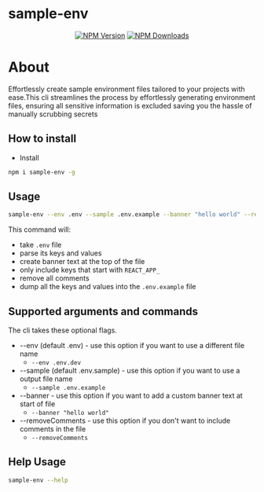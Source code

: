 # sample-env

<p align="center">
<a href="https://www.npmjs.com/package/sample-env"><img src="https://img.shields.io/npm/v/sample-env" alt="NPM Version" /></a>
<a href="https://www.npmjs.com/package/sample-env"><img src="https://img.shields.io/npm/dm/sample-env" alt="NPM Downloads" /></a>

# About
Effortlessly create sample environment files tailored to your projects with ease.This cli streamlines the process by effortlessly generating environment files, ensuring all sensitive information is excluded saving you the hassle of manually scrubbing secrets

## How to install

- Install

```sh
npm i sample-env -g
```

## Usage

```sh
sample-env --env .env --sample .env.example --banner "hello world" --removeComments --prefix REACT_APP_
```

This command will:

- take `.env` file
- parse its keys and values
- create banner text at the top of the file
- only include keys that start with `REACT_APP_`
- remove all comments
- dump all the keys and values into the `.env.example` file


## Supported arguments and commands
The cli takes these optional flags.
* --env (default .env) - use this option if you want to use a different file name
  * `--env .env.dev`
* --sample (default .env.sample) - use this option if you want to use a output file name
  * `--sample .env.example`
* --banner - use this option if you want to add a custom banner text at start of file
  * `--banner "hello world"`
* --removeComments - use this option if you don't want to include comments in the file
  * `--removeComments`

## Help Usage

```sh
sample-env --help
  ```
